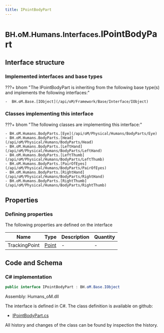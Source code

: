 ```yaml
---
title: IPointBodyPart
---
```


# <small>BH.oM.Humans.Interfaces.</small>**IPointBodyPart**



## Interface structure

### Implemented interfaces and base types

???+ bhom "The IPointBodyPart is inheriting from the following base type(s) and implements the following interfaces:"

    -  BH.oM.Base.[IObject](/api/oM/Framework/Base/Interface/IObject)


### Classes implementing this interface

???+ bhom "The following classes are implementing this interface:"

    - BH.oM.Humans.BodyParts.[Eye](/api/oM/Physical/Humans/BodyParts/Eye)
    - BH.oM.Humans.BodyParts.[Head](/api/oM/Physical/Humans/BodyParts/Head)
    - BH.oM.Humans.BodyParts.[LeftHand](/api/oM/Physical/Humans/BodyParts/LeftHand)
    - BH.oM.Humans.BodyParts.[LeftThumb](/api/oM/Physical/Humans/BodyParts/LeftThumb)
    - BH.oM.Humans.BodyParts.[PairOfEyes](/api/oM/Physical/Humans/BodyParts/PairOfEyes)
    - BH.oM.Humans.BodyParts.[RightHand](/api/oM/Physical/Humans/BodyParts/RightHand)
    - BH.oM.Humans.BodyParts.[RightThumb](/api/oM/Physical/Humans/BodyParts/RightThumb)


## Properties



### Defining properties

The following properties are defined on the interface

| Name             | Type             | Description      | Quantity         |
|------------------|------------------|------------------|------------------|
| TrackingPoint | [Point](/api/oM/Dimensional/Geometry/Vector/Point) | - | - |


## Code and Schema

### C# implementation

``` C# title="C#"
public interface IPointBodyPart : BH.oM.Base.IObject
```

Assembly: Humans_oM.dll

The interface is defined in C#. The class definition is available on github:

- [IPointBodyPart.cs](https://github.com/BHoM/BHoM/blob/develop/Humans_oM/Interfaces\IPointBodyPart.cs)

All history and changes of the class can be found by inspection the history.
